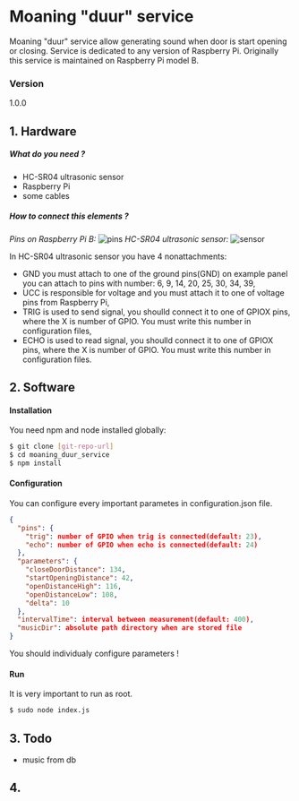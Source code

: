 # Moaning "duur" service

Moaning "duur" service allow generating sound when door is start opening or closing. Service is dedicated to any version of Raspberry Pi. Originally this service is maintained on Raspberry Pi model B. 
### Version
1.0.0

## 1. Hardware
##### What do you need ?
- HC-SR04 ultrasonic sensor
- Raspberry Pi
- some cables
##### How to connect this elements ?
_Pins on Raspberry Pi B:_
![pins]
_HC-SR04 ultrasonic sensor:_
![sensor]

In HC-SR04 ultrasonic sensor you have 4 nonattachments:
* GND you must attach to one of the ground pins(GND) on example panel you can attach to pins with number: 6, 9, 14, 20, 25, 30, 34, 39,
* UCC is responsible for voltage and you must attach it to one of voltage pins from Raspberry Pi,
* TRIG is used to send signal, you shoulld connect it to one of GPIOX pins, where the X is number of GPIO. You must write this number in configuration files,
* ECHO is used to read signal, you shoulld connect it to one of GPIOX pins, where the X is number of GPIO. You must write this number in configuration files.

## 2. Software
#### Installation
You need npm and node installed globally:
```sh
$ git clone [git-repo-url]
$ cd moaning_duur_service
$ npm install
```
#### Configuration
You can configure every important parametes in configuration.json file.
```json
{
  "pins": {
    "trig": number of GPIO when trig is connected(default: 23),
    "echo": number of GPIO when echo is connected(default: 24)
  },
  "parameters": {
    "closeDoorDistance": 134,
    "startOpeningDistance": 42,
    "openDistanceHigh": 116,
    "openDistanceLow": 108,
    "delta": 10
  },
  "intervalTime": interval between measurement(default: 400),
  "musicDir": absolute path directory when are stored file
}
```
You should individualy configure parameters ! 
#### Run
It is very important to run as root.
```sh
$ sudo node index.js
```
## 3. Todo
- music from db

## 4.  


[sensor]: https://www.element14.com/community/servlet/JiveServlet/showImage/38-22771-262582/HCSR04.jpg

[pins]: http://www.raspberrypi-spy.co.uk/wp-content/uploads/2012/06/Raspberry-Pi-GPIO-Layout-Model-B-Plus-rotated-2700x900.png






